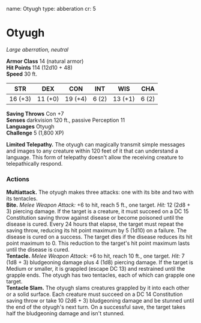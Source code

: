 name: Otyugh
type: abberation
cr: 5

# Otyugh 
_Large aberration, neutral_

**Armor Class** 14 (natural armor)    
**Hit Points** 114 (12d10 + 48)    
**Speed** 30 ft. 

| STR     | DEX     | CON     | INT     | WIS     | CHA     |
|---------|---------|---------|---------|---------|---------|
| 16 (+3) | 11 (+0) | 19 (+4) | 6 (2)  | 13 (+1) | 6 (2)  |

**Saving Throws** Con +7    
**Senses** darkvision 120 ft., passive Perception 11    
**Languages** Otyugh    
**Challenge** 5 (1,800 XP) 

**Limited Telepathy.** The otyugh can magically transmit simple messages and images to any creature within 120 feet of it that can understand a language. This form of telepathy doesn't allow the receiving creature to telepathically respond. 

### Actions 
**Multiattack.** The otyugh makes three attacks: one with its bite and two with its tentacles.    
**Bite.** _Melee Weapon Attack:_ +6 to hit, reach 5 ft., one target. _Hit:_ 12 (2d8 + 3) piercing damage. If the target is a creature, it must succeed on a DC 15 Constitution saving throw against disease or become poisoned until the disease is cured. Every 24 hours that elapse, the target must repeat the saving throw, reducing its hit point maximum by 5 (1d10) on a failure. The disease is cured on a success. The target dies if the disease reduces its hit point maximum to 0. This reduction to the target's hit point maximum lasts until the disease is cured.    
**Tentacle.** _Melee Weapon Attack:_ +6 to hit, reach 10 ft., one target. _Hit:_ 7 (1d8 + 3) bludgeoning damage plus 4 (1d8) piercing damage. If the target is Medium or smaller, it is grappled (escape DC 13) and restrained until the grapple ends. The otyugh has two tentacles, each of which can grapple one target.    
**Tentacle Slam.** The otyugh slams creatures grappled by it into each other or a solid surface. Each creature must succeed on a DC 14 Constitution saving throw or take 10 (2d6 + 3) bludgeoning damage and be stunned until the end of the otyugh's next turn. On a successful save, the target takes half the bludgeoning damage and isn't stunned.